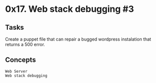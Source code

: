 # 0x17. Web stack debugging #3
## Tasks
Create a puppet file that can repair a bugged wordpress instalation that returns a 500 error.

## Concepts

    Web Server
    Web stack debugging

